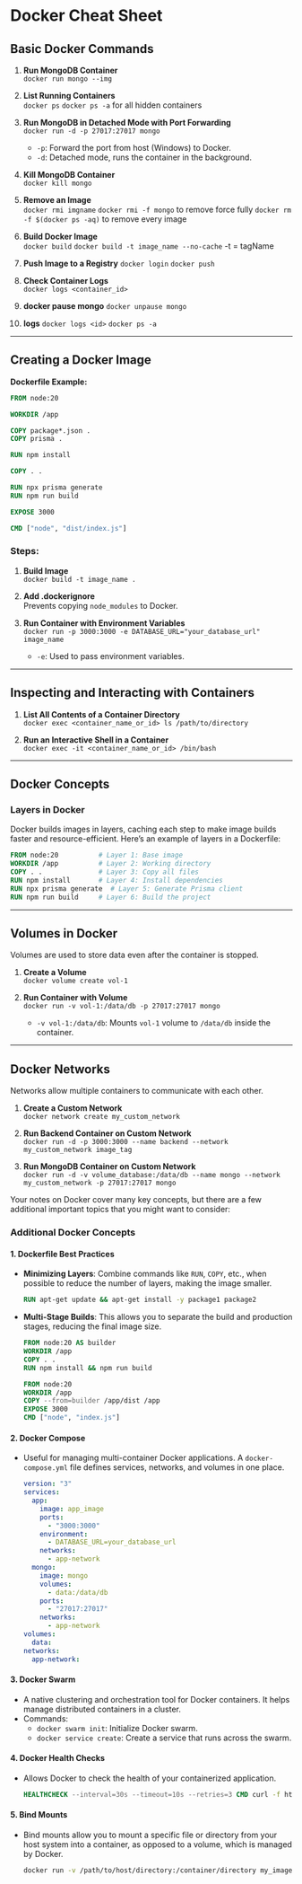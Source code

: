 # Docker Cheat Sheet

## Basic Docker Commands

1. **Run MongoDB Container**  
   `docker run mongo --img`

2. **List Running Containers**  
   `docker ps`
   `docker ps -a` for all hidden containers

3. **Run MongoDB in Detached Mode with Port Forwarding**  
   `docker run -d -p 27017:27017 mongo`

   - `-p`: Forward the port from host (Windows) to Docker.
   - `-d`: Detached mode, runs the container in the background.

4. **Kill MongoDB Container**  
   `docker kill mongo`

5. **Remove an Image**  
   `docker rmi imgname`
   `docker rmi -f mongo` to remove force fully
   `docker rm -f $(docker ps -aq)` to remove every image

6. **Build Docker Image**  
   `docker build`
   `docker build -t image_name --no-cache` -t = tagName
   <!-- This creates an image with the name my_image and, if you don't specify a tag, Docker uses :latest as the default tag. -->

7. **Push Image to a Registry**
   `docker login`
   `docker push`

8. **Check Container Logs**  
   `docker logs <container_id>`

9. **docker pause mongo**
   `docker unpause mongo`

10. **logs**
    `docker logs <id>`
    `docker ps -a`

---

## Creating a Docker Image

**Dockerfile Example:**

```dockerfile
FROM node:20

WORKDIR /app

COPY package*.json .
COPY prisma .

RUN npm install

COPY . .

RUN npx prisma generate
RUN npm run build

EXPOSE 3000

CMD ["node", "dist/index.js"]
```

### Steps:

1. **Build Image**  
   `docker build -t image_name .`

2. **Add .dockerignore**  
   Prevents copying `node_modules` to Docker.

3. **Run Container with Environment Variables**  
   `docker run -p 3000:3000 -e DATABASE_URL="your_database_url" image_name`
   - `-e`: Used to pass environment variables.

---

## Inspecting and Interacting with Containers

1. **List All Contents of a Container Directory**  
   `docker exec <container_name_or_id> ls /path/to/directory`

2. **Run an Interactive Shell in a Container**  
   `docker exec -it <container_name_or_id> /bin/bash`

---

## Docker Concepts

### Layers in Docker

Docker builds images in layers, caching each step to make image builds faster and resource-efficient. Here’s an example of layers in a Dockerfile:

```dockerfile
FROM node:20          # Layer 1: Base image
WORKDIR /app          # Layer 2: Working directory
COPY . .              # Layer 3: Copy all files
RUN npm install       # Layer 4: Install dependencies
RUN npx prisma generate  # Layer 5: Generate Prisma client
RUN npm run build     # Layer 6: Build the project
```

---

## Volumes in Docker

Volumes are used to store data even after the container is stopped.

1. **Create a Volume**  
   `docker volume create vol-1`

2. **Run Container with Volume**  
   `docker run -v vol-1:/data/db -p 27017:27017 mongo`

   - `-v vol-1:/data/db`: Mounts `vol-1` volume to `/data/db` inside the container.

---

## Docker Networks

Networks allow multiple containers to communicate with each other.

1. **Create a Custom Network**  
   `docker network create my_custom_network`

2. **Run Backend Container on Custom Network**  
   `docker run -d -p 3000:3000 --name backend --network my_custom_network image_tag`

3. **Run MongoDB Container on Custom Network**  
   `docker run -d -v volume_database:/data/db --name mongo --network my_custom_network -p 27017:27017 mongo`

Your notes on Docker cover many key concepts, but there are a few additional important topics that you might want to consider:

### Additional Docker Concepts

#### 1. **Dockerfile Best Practices**

- **Minimizing Layers**: Combine commands like `RUN`, `COPY`, etc., when possible to reduce the number of layers, making the image smaller.
  ```Dockerfile
  RUN apt-get update && apt-get install -y package1 package2
  ```
- **Multi-Stage Builds**: This allows you to separate the build and production stages, reducing the final image size.

  ```Dockerfile
  FROM node:20 AS builder
  WORKDIR /app
  COPY . .
  RUN npm install && npm run build

  FROM node:20
  WORKDIR /app
  COPY --from=builder /app/dist /app
  EXPOSE 3000
  CMD ["node", "index.js"]
  ```

#### 2. **Docker Compose**

- Useful for managing multi-container Docker applications. A `docker-compose.yml` file defines services, networks, and volumes in one place.
  ```yaml
  version: "3"
  services:
    app:
      image: app_image
      ports:
        - "3000:3000"
      environment:
        - DATABASE_URL=your_database_url
      networks:
        - app-network
    mongo:
      image: mongo
      volumes:
        - data:/data/db
      ports:
        - "27017:27017"
      networks:
        - app-network
  volumes:
    data:
  networks:
    app-network:
  ```

#### 3. **Docker Swarm**

- A native clustering and orchestration tool for Docker containers. It helps manage distributed containers in a cluster.
- Commands:
  - `docker swarm init`: Initialize Docker swarm.
  - `docker service create`: Create a service that runs across the swarm.

#### 4. **Docker Health Checks**

- Allows Docker to check the health of your containerized application.
  ```Dockerfile
  HEALTHCHECK --interval=30s --timeout=10s --retries=3 CMD curl -f http://localhost:3000/ || exit 1
  ```

#### 5. **Bind Mounts**

- Bind mounts allow you to mount a specific file or directory from your host system into a container, as opposed to a volume, which is managed by Docker.
  ```bash
  docker run -v /path/to/host/directory:/container/directory my_image
  ```
